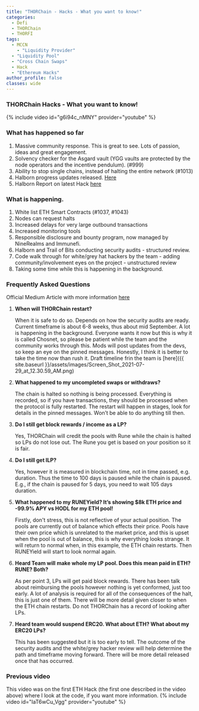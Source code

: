 ```yaml
---
title: "THORChain - Hacks - What you want to know!"
categories:
  - Defi
  - THORChain
  - THORFI  
tags:
  - MCCN  
    - "Liquidity Provider"
  - "Liquidity Pool"
  - "Cross Chain Swaps"
  - Hack
  - "Ethereum Hacks"
author_profile: false
classes: wide
---
```


### THORChain Hacks - What you want to know!
{% include video id="g6i94c_nMNY" provider="youtube" %}


### What has happened so far

1. Massive community response. This is great to see. Lots of passion, ideas and great engagement. 
2. Solvency checker for the Asgard vault (YGG vaults are protected by the node operators and the incentive pendulum).  (#999)
3. Ability to stop single chains, instead of halting the entire network (#1013)
4. Halborn progress updates released. [Here](https://www.runebase.org/news/halborn-security-issues-first-progress-update)
5. Halborn Report on latest Hack [here](https://github.com/HalbornSecurity/PublicReports/blob/master/Incident%20Reports/Thorchain_Incident_Analysis_July_23_2021.pdf)

### What is happening. 

1. White list ETH Smart Contracts (#1037, #1043)
2. Nodes can request halts
3. Increased delays for very large outbound transactions
4. Increased monitoring tools
5. Responsible disclosure and bounty program, now managed by NineRealms and Immunefi.
6. Halborn and Trail of Bits conducting security audits - structured review.
7. Code walk through for white/grey hat hackers by the team - adding community/involvement eyes on the project -  unstructured review
8. Taking some time while this is happening in the background.


### Frequently Asked Questions

Official Medium Article with more information [here](https://medium.com/thorchain/post-mortem-eth-router-exploits-1-2-and-premature-return-to-trading-incident-2908928c5fb)

1. **When will THORChain restart?**

	When it is safe to do so. Depends on how the security audits are ready. Current timeframe is about 6-8 weeks, thus about mid September.  A lot is happening in the background. Everyone wants it now but this is why it is called Chosnet, so please be patient while the team and the community works through this. Mods will post updates from the devs, so keep an eye on the pinned messages. Honestly, I think it is better to take the time now than rush it. 
  Draft timeline frin the team is [here]({{ site.baseurl }}/assets/images/Screen_Shot_2021-07-29_at_12.30.59_AM.png)
2. **What happened to my uncompleted swaps or withdraws?**

	The chain is halted so nothing is being processed. Everything is recorded, so if you have transactions, they should be processed when the protocol is fully restarted. The restart will happen in stages, look for details in the pinned messages. Won’t be able to do anything till then. 
3. **Do I still get block rewards / income as a LP?**

	Yes, THORChain will credit the pools with Rune while the chain is halted so LPs do not lose out. The Rune you get is based on your position so it is fair.
4. **Do I still get ILP?**

	Yes, however it is measured in blockchain time, not in time passed, e.g. duration. Thus the time to 100 days is paused while the chain is paused. E.g., if the chain is paused for 5 days, you need to wait 105 days duration. 
5. **What happened to my RUNEYield? It’s showing $8k ETH price and -99.9% APY vs HODL for my ETH pool!**

	Firstly, don't stress, this is not reflective of your actual position. The pools are currently out of balance which effects their price. Pools have their own price which is unrelated to the market price, and this is upset when the pool is out of balance, this is why everything looks strange. It will return to normal when, in this example, the ETH chain restarts. Then RUNEYield will start to look normal again. 
6. **Heard Team will make whole my LP pool. Does this mean paid in ETH? RUNE? Both?**

	As per point 3, LPs will get paid block rewards. There has been talk about reimbursing the pools however nothing is yet conformed, just too early. A lot of analysis is required for all of the consequences of the halt, this is just one of them. There will be more detail given closer to when the ETH chain restarts. Do not THORChain has a record of looking after LPs.
7. **Heard team would suspend ERC20. What about ETH? What about my ERC20 LPs?**

   This has been suggested but it is too early to tell. The outcome of the security audits and the white/grey hacker review will help determine the path and timeframe moving forward. There will be more detail released once that has occurred. 


### Previous video
This video was on the first ETH Hack (the first one described in the video above) where I look at the code, if you want more information. 
{% include video id="IaT6wCu_Vgg" provider="youtube" %}
